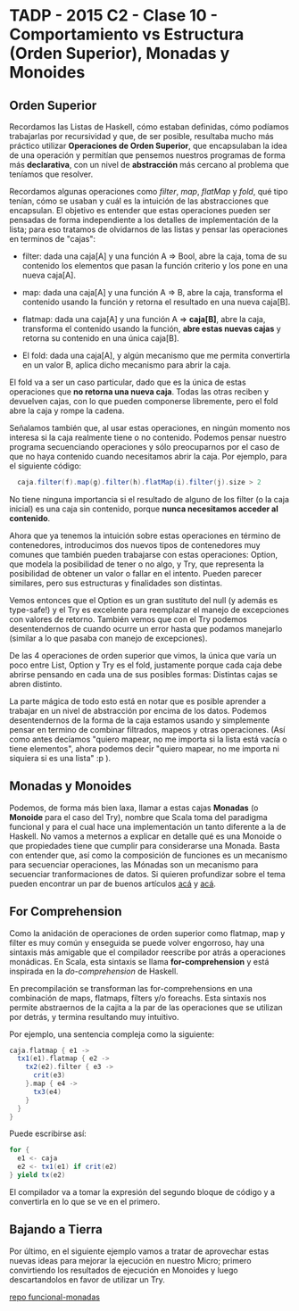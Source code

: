 # TADP - 2015 C2 - Clase 10 - Comportamiento vs Estructura (Orden Superior), Monadas y Monoides


## Orden Superior

Recordamos las Listas de Haskell, cómo estaban definidas, cómo podíamos trabajarlas por recursividad y que, de ser posible, resultaba mucho más práctico utilizar **Operaciones de Orden Superior**, que encapsulaban la idea de una operación y permitían que pensemos nuestros programas de forma más **declarativa**, con un nivel de **abstracción** más cercano al problema que teníamos que resolver.

Recordamos algunas operaciones como *filter*, *map*, *flatMap* y *fold*, qué tipo tenían, cómo se usaban y cuál es la intuición de las abstracciones que encapsulan. El objetivo es entender que estas operaciones pueden ser pensadas de forma independiente a los detalles de implementación de la lista; para eso tratamos de olvidarnos de las listas y pensar las operaciones en terminos de "cajas":

- filter: dada una caja[A] y una función A => Bool, abre la caja, toma de su contenido los elementos que pasan la función criterio y los pone en una nueva caja[A].

- map: dada una caja[A] y una función A => B, abre la caja, transforma el contenido usando la función y retorna el resultado en una nueva caja[B].

- flatmap: dada una caja[A] y una función A => **caja[B]**, abre la caja, transforma el contenido usando la función, **abre estas nuevas cajas** y retorna su contenido en una única caja[B].

- El fold: dada una caja[A], y algún mecanismo que me permita convertirla en un valor B, aplica dicho mecanismo para abrir la caja.

El fold va a ser un caso particular, dado que es la única de estas operaciones que **no retorna una nueva caja**. Todas las otras reciben y devuelven cajas, con lo que pueden componerse libremente, pero el fold abre la caja y rompe la cadena.

Señalamos también que, al usar estas operaciones, en ningún momento nos interesa si la caja realmente tiene o no contenido. Podemos pensar nuestro programa secuenciando operaciones y sólo preocuparnos por el caso de que no haya contenido cuando necesitamos abrir la caja. Por ejemplo, para el siguiente código:

~~~scala
  caja.filter(f).map(g).filter(h).flatMap(i).filter(j).size > 2
~~~

No tiene ninguna importancia si el resultado de alguno de los filter (o la caja inicial) es una caja sin contenido, porque **nunca necesitamos acceder al contenido**.

Ahora que ya tenemos la intuición sobre estas operaciones en término de contenedores, introducimos dos nuevos tipos de contenedores muy comunes que también pueden trabajarse con estas operaciones: Option, que modela la posibilidad de tener o no algo, y Try, que representa la posibilidad de obtener un valor o fallar en el intento. Pueden parecer similares, pero sus estructuras y finalidades son distintas.

Vemos entonces que el Option es un gran sustituto del null (y además es type-safe!) y el Try es excelente para reemplazar el manejo de excepciones con valores de retorno. También vemos que con el Try podemos desentendernos de cuando ocurre un error hasta que podamos manejarlo (similar a lo que pasaba con manejo de excepciones).

De las 4 operaciones de orden superior que vimos, la única que varía un poco entre List, Option y Try es el fold, justamente porque cada caja debe abrirse pensando en cada una de sus posibles formas: Distintas cajas se abren distinto.

La parte mágica de todo esto está en notar que es posible aprender a trabajar en un nivel de abstracción por encima de los datos. Podemos desentendernos de la forma de la caja estamos usando y simplemente pensar en termino de combinar filtrados, mapeos y otras operaciones. (Así como antes decíamos "quiero mapear, no me importa si la lista está vacía o tiene elementos", ahora podemos decir "quiero mapear, no me importa ni siquiera si es una lista" :p ).


## Monadas y Monoides

Podemos, de forma más bien laxa, llamar a estas cajas **Monadas** (o **Monoide** para el caso del Try), nombre que Scala toma del paradigma funcional y para el cual hace una implementación un tanto diferente a la de Haskell. No vamos a meternos a explicar en detalle qué es una Monoide o que propiedades tiene que cumplir para considerarse una Monada. Basta con entender que, así como la composición de funciones es un mecanismo para secuenciar operaciones, las Mónadas son un mecanismo para secuenciar tranformaciones de datos. Si quieren profundizar sobre el tema pueden encontrar un par de buenos artículos [acá](https://wiki.haskell.org/Monad) y [acá](https://medium.com/@sinisalouc/demystifying-the-monad-in-scala-cc716bb6f534).



## For Comprehension

Como la anidación de operaciones de orden superior como flatmap, map y filter es muy común y enseguida se puede volver engorroso, hay una sintaxis más amigable que el compilador reescribe por atrás a operaciones monádicas. En Scala, esta sintaxis se llama **for-comprehension** y está inspirada en la *do-comprehension* de Haskell.

En precompilación se transforman las for-comprehensions en una combinación de maps, flatmaps, filters y/o foreachs. Esta sintaxis nos permite abstraernos de la cajita a la par de las operaciones que se utilizan por detrás, y termina resultando muy intuitivo.

Por ejemplo, una sentencia compleja como la siguiente:

~~~scala
caja.flatmap { e1 ->
  tx1(e1).flatmap { e2 ->
    tx2(e2).filter { e3 ->
      crit(e3)
    }.map { e4 ->
      tx3(e4)
    }
  }
}
~~~

Puede escribirse así:

~~~scala
for {
  e1 <- caja
  e2 <- tx1(e1) if crit(e2)
} yield tx(e2)
~~~

El compilador va a tomar la expresión del segundo bloque de código y a convertirla en lo que se ve en el primero.


## Bajando a Tierra

Por último, en el siguiente ejemplo vamos a tratar de aprovechar estas nuevas ideas para mejorar la ejecución en nuestro Micro; primero convirtiendo los resultados de ejecución en Monoides y luego descartandolos en favor de utilizar un Try.

[repo funcional-monadas](https://github.com/tadp-utn-frba/tadp-clases/tree/scala-microprocesador/funcional-monadas)
